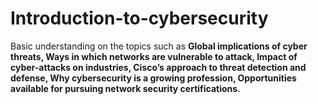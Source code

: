 # Introduction-to-cybersecurity
Basic understanding on the topics such as **Global implications of cyber threats,
Ways in which networks are vulnerable to attack,
Impact of cyber-attacks on industries,
Cisco’s approach to threat detection and defense,
Why cybersecurity is a growing profession,
Opportunities available for pursuing network security certifications.**
